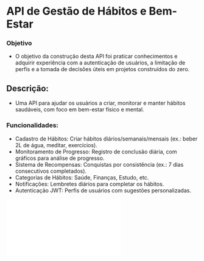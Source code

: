 # API de Gestão de Hábitos e Bem-Estar

### Objetivo
- O objetivo da construção desta API foi praticar conhecimentos e adquirir experiência com a autenticação de usuários, a limitação de perfis e a tomada de decisões úteis em projetos construídos do zero.

## Descrição:
- Uma API para ajudar os usuários a criar, monitorar e manter hábitos saudáveis, com foco em bem-estar físico e mental.

### Funcionalidades:
- Cadastro de Hábitos: Criar hábitos diários/semanais/mensais (ex.: beber 2L de água, meditar, exercícios).
- Monitoramento de Progresso: Registro de conclusão diária, com gráficos para análise de progresso.
- Sistema de Recompensas: Conquistas por consistência (ex.: 7 dias consecutivos completados).
- Categorias de Hábitos: Saúde, Finanças, Estudo, etc.
- Notificações: Lembretes diários para completar os hábitos.
- Autenticação JWT: Perfis de usuários com sugestões personalizadas.


![Fluxo do Projeto -->](GESTAHABITOSEBEMESTAR/Fluxo_API-Gestao.pdf)
